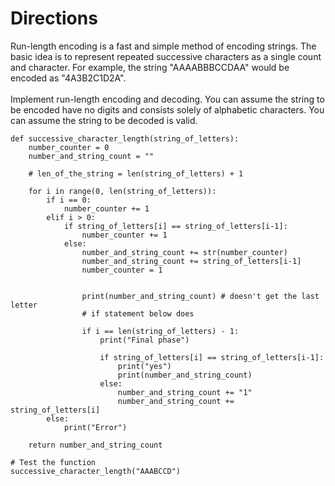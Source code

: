 # Directions
Run-length encoding is a fast and simple method of encoding strings. The basic idea is to represent repeated successive characters as a single count and character. For example, the string "AAAABBBCCDAA" would be encoded as "4A3B2C1D2A". <br>
<br>
Implement run-length encoding and decoding. You can assume the string to be encoded have no digits and consists solely of alphabetic characters. You can assume the string to be decoded is valid.

```
def successive_character_length(string_of_letters):
    number_counter = 0
    number_and_string_count = ""

    # len_of_the_string = len(string_of_letters) + 1

    for i in range(0, len(string_of_letters)):
        if i == 0:
            number_counter += 1
        elif i > 0:
            if string_of_letters[i] == string_of_letters[i-1]:
                number_counter += 1
            else:
                number_and_string_count += str(number_counter)
                number_and_string_count += string_of_letters[i-1]
                number_counter = 1


                print(number_and_string_count) # doesn't get the last letter
                # if statement below does

                if i == len(string_of_letters) - 1:
                    print("Final phase")

                    if string_of_letters[i] == string_of_letters[i-1]:
                        print("yes")
                        print(number_and_string_count)
                    else:
                        number_and_string_count += "1"
                        number_and_string_count += string_of_letters[i]
        else:
            print("Error")

    return number_and_string_count

# Test the function
successive_character_length("AAABCCD")
```
